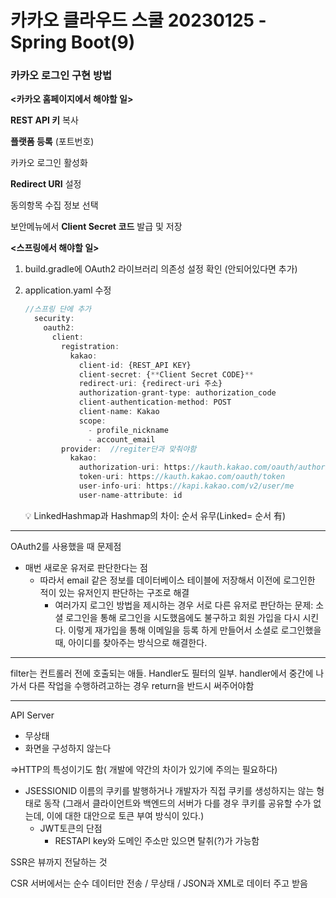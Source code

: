 # 카카오 클라우드 스쿨 20230125 - Spring Boot(9)

### 카카오 로그인 구현 방법

**<카카오 홈페이지에서 해야할 일>**

**REST API 키** 복사

**플랫폼 등록** (포트번호)

카카오 로그인 활성화

**Redirect URI** 설정

동의항목 수집 정보 선택

보안메뉴에서 **Client Secret 코드** 발급 및 저장 

**<스프링에서 해야할 일>**

1. build.gradle에 OAuth2 라이브러리 의존성 설정 확인 (안되어있다면 추가)
2. application.yaml 수정
    
    ```jsx
    //스프링 단에 추가
      security:
        oauth2:
          client:
            registration:
              kakao:
                client-id: {REST_API KEY}
                client-secret: {**Client Secret CODE}**
                redirect-uri: {redirect-uri 주소}
                authorization-grant-type: authorization_code
                client-authentication-method: POST
                client-name: Kakao
                scope: 
                  - profile_nickname
                  - account_email
            provider:  //regiter단과 맞춰야함
              kakao:
                authorization-uri: https://kauth.kakao.com/oauth/authorize
                token-uri: https://kauth.kakao.com/oauth/token
                user-info-uri: https://kapi.kakao.com/v2/user/me
                user-name-attribute: id
    ```
    
    <aside>
    💡 LinkedHashmap과 Hashmap의 차이: 순서 유무(Linked= 순서 有)
    
    </aside>
    

---

OAuth2를 사용했을 때 문제점

- 매번 새로운 유저로 판단한다는 점
    - 따라서 email 같은 정보를 데이터베이스 테이블에 저장해서 이전에 로그인한 적이 있는 유저인지 판단하는 구조로 해결
        - 여러가지 로그인 방법을 제시하는 경우 서로 다른 유저로 판단하는 문제: 소셜 로그인을 통해 로그인을 시도했음에도 불구하고 회원 가입을 다시 시킨다. 이렇게 재가입을 통해 이메일을 등록 하게 만들어서 소셜로 로그인했을 때, 아이디를 찾아주는 방식으로 해결한다.

---

filter는 컨트롤러 전에 호출되는 애들. Handler도 필터의 일부.  handler에서 중간에 나가서 다른 작업을 수행하려고하는 경우 return을 반드시 써주어야함

---

API Server

- 무상태
- 화면을 구성하지 않는다

⇒HTTP의 특성이기도 함( 개발에 약간의 차이가 있기에 주의는 필요하다)

- JSESSIONID 이름의 쿠키를 발행하거나 개발자가 직접 쿠키를 생성하지는 않는 형태로 동작 (그래서 클라이언트와 백엔드의 서버가 다를 경우 쿠키를 공유할 수가 없는데, 이에 대한 대안으로 토큰 부여 방식이 있다.)
    - JWT토큰의 단점
        - RESTAPI key와 도메인 주소만 있으면 탈취(?)가 가능함

SSR은 뷰까지 전달하는 것

CSR 서버에서는 순수 데이터만 전송 / 무상태 / JSON과 XML로 데이터 주고 받음